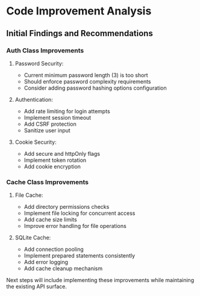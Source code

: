 # Code Improvement Analysis

## Initial Findings and Recommendations

### Auth Class Improvements

1. Password Security:
   - Current minimum password length (3) is too short
   - Should enforce password complexity requirements
   - Consider adding password hashing options configuration

2. Authentication:
   - Add rate limiting for login attempts
   - Implement session timeout
   - Add CSRF protection
   - Sanitize user input

3. Cookie Security:
   - Add secure and httpOnly flags
   - Implement token rotation
   - Add cookie encryption

### Cache Class Improvements

1. File Cache:
   - Add directory permissions checks
   - Implement file locking for concurrent access
   - Add cache size limits
   - Improve error handling for file operations

2. SQLite Cache:
   - Add connection pooling
   - Implement prepared statements consistently
   - Add error logging
   - Add cache cleanup mechanism

Next steps will include implementing these improvements while maintaining the existing API surface.